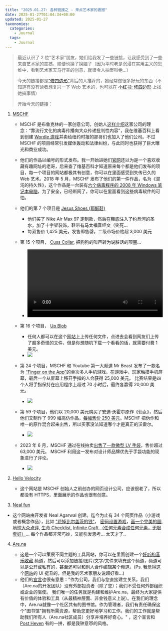 ```yaml
---
title: "2025.01.27: 各种链接之 - 来点艺术家的震撼"
date: 2025-01-27T01:04:34+08:00
updated: 2025-01-27
taxonomies:
  categories:
    - Journal
  tags:
    - Journal
---
```


> 最近认识了 2 位“艺术家”朋友，她们给我发了一些链接，让我感受到了一些来自艺术家的震撼，顺便也换了换脑子（因为平时老是沉浸在实用主义的思维中，看到艺术家天马行空的创意，就很令人拍案叫绝...）
>
> 今天的链接都是[“修四边形”](https://www.xiaohongshu.com/user/profile/5f32378b0000000001007d1f)背后的人推荐的，她经常做很多好玩的东西（不知道有没有读者想复兴一下 Web 艺术的，也可以在 [小红书: 修四边形](https://www.xiaohongshu.com/user/profile/5f32378b0000000001007d1f) 上找她搞事情）
>
> 开始今天的链接：

<!-- more -->

1. [MSCHF](https://mschf.com)

   - MSCHF 是布鲁克林的一家创意公司，创始人[这样介绍](http://kevinwiesner.com)这家公司的理念：“靠流行文化的病毒传播向大众传递批判性内容”，我在维基百科上看到创建 [Wordle 游戏](https://www.nytimes.com/games/wordle/index.html)并卖给纽约时报的那哥们也加入了他们公司。不过 MSCHF 的项目经常引发媒体轰动和法律纠纷，与此同时也获得了巨大曝光和商业成功。
   - 他们的作品以编号的形式发布。我一开始进她们[官网](https://mschf.com)还以为是一个喜欢收藏有趣网址的老哥，后来查了维基百科才知道原来每个都是他们发布的项目，每一个项目的网站都极其有创意，你可以在里面感受到失传已久的 Web 艺术。2018 年 5 月，MSCHF 发布了他们的第一件作品，名为《混沌的持久性》，这个作品是一台装有[六个病毒程序的 2008 年 Windows 笔记本电脑](https://thepersistenceofchaos.com)，为了安全，已经断网了，你可以在里面看到这些病毒软件的可怕。
   - 他们的第 7 个项目是 [Jesus Shoes (耶稣鞋)](https://jesus.shoes)

     - 他们买了 Nike Air Max 97 定制款，然后在鞋底注入了约旦河的圣水，加了十字架装饰，鞋带有马太福音经文（笑死...
     - 每双售价 1,425 美元，发售即售罄，二级市场价格超 3,000 美元

   - 第 15 个项目， [Cuss Collar](https://cusscollar.com), 把狗狗的叫声转为说脏话的项圈...
     - <video src="https://files.owenyoung.com/file/owen-blog/2d0b44e.mp4" controls="controls" width="100%">Your browser does not support the video tag.</video>
   - 第 16 个项目， [Up Blob](https://upblob.com)
     - 任何人都可以在这个[网站](https://upblob.com)上上传任何文件，点进去会看到网友们上传了超多奇怪的文件，但是你想随机下载一个看看的话，就需要付费 1 美元。
     - ![](https://files.owenyoung.com/file/owen-blog/CleanShot%202025-01-27%20at%2003.10.32@2x.png)
   - 第 24 个项目，MSCHF 和 Youtube 第一大频道 Mr Beast 发布了一款名为 [“Finger on the App”](https://fingeronthe.app)的单次多人手机游戏。在游戏中，玩家触摸手机屏幕，最后一个从屏幕上移开手指的人会获得 25,000 美元。 比赛结果是四个人将手指保持在应用程序上超过 70 小时后，最终各赢得 20,000 美元。
     - ![](https://files.owenyoung.com/file/owen-blog/CleanShot%202025-01-27%20at%2002.43.32@2x.png)
   - 第 59 个项目，他们以 20,000 美元购买了安迪·沃霍尔原作《仙女》，然后他们又制作了 999 幅高仿作品，[每幅售价 250 美元](https://moforgeries.org)。MSCHF 把伪作和唯一的原作混合起来出售，所以买家没法知道哪个才是真正的沃霍尔。
     - ![](https://files.owenyoung.com/file/owen-blog/CleanShot%202025-01-27%20at%2002.53.13@2x.png)
   - 2023 年 6 月，MSCHF 通过在线拍卖[出售了一款微型 LV 手袋](https://www.vogue.com.tw/article/mschf-microscopic-handbag)，售价超过 63,000 美元。 MSCHF 利用这一发布对设计师品牌优先于手袋功能的现象进行了评论。
     - ![](https://files.owenyoung.com/file/owen-blog/CleanShot%202025-01-27%20at%2004.02.26@2x.png)

2. [Hello Velocity](http://hellovelocity.com)

   - 这个网站是 MSCHF 创始人之前创办的网页设计公司，应该很老了，所以都没有 HTTPS，里面展示的作品也很有创意。

3. [Neal fun](https://neal.fun)

- 这个网站由开发者 Neal Agarwal 创建。迄今为止有 34 个网页作品（小游戏或者概念作品），比如 ["花掉比尔盖茨的钱"](https://neal.fun/spend/)， [密码设置游戏](https://neal.fun/password-game/)，[画一个完美的圆](https://neal.fun/perfect-circle/), [地球大众点评](https://neal.fun/earth-reviews/), [生命 Checklist](https://neal.fun/life-checklist/), [Infinite Craft （任何元素合成任何元素，无限套娃）](https://neal.fun/infinite-craft/)... 每个作品都非常巧妙，又能引发思考... 太天才了..

4. [Are.na](https://www.are.na)

   - 这是一个可以策展不同主题的工具网站，你可以在里面创建一个[好听的音乐收藏](https://www.are.na/michel-ortega/alienmusic) 频道，然后可以添加链接/图片/文字/文件来填充这个频道，频道可以是公开或私有的，甚至还可以和别人合作编辑某个频道。(Ps. 我觉得这个[网站](https://www.are.na/jo-lyu/tool-web-e55qw5zpdwy)的 UI 挺丑的，但是我的艺术家朋友说超好看...)
   - 他们的[宣言](https://www.are.na/editorial/on-pricing)也很有意思："作为公司，我们与您直接建立关系。我们（Are.na的开发团队）没有外部投资者（除了您）；我们不受任何外部组织或企业的驱使。
     我们唯一的任务就是构建和维护Are.na，最终为大家提供有价值的体验和工具（从最精神层面、非金钱意义上说）。在我们的理念中，Are.na就像一个社区共有的图书馆。作为管理者，我们有责任确保这个"图书馆"拥有所需资源，帮助您更好地学习和工作。我们的工作就是帮助我们所有人（Are.na社区成员）分享并培养好奇心。" ，这个宣言和 [Post Heven](https://posthaven.com/pledge) 有的一拼，都是我钟意😻的风格。
